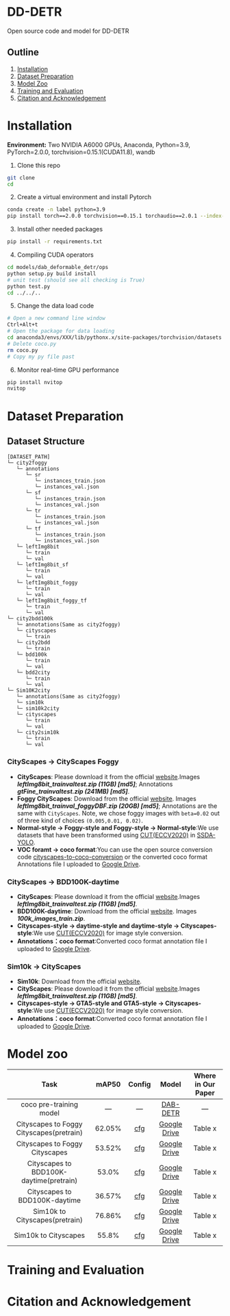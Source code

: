 # DD-DETR
Open source code and model for DD-DETR
## Outline

1. [Installation](#Installation)
2. [Dataset Preparation](#Dataset-Preparation)
3. [Model Zoo](#Model-zoo)
4. [Training and Evaluation](#Training-and-Evaluation)
5. [Citation and Acknowledgement](#Citation-and-Acknowledgement)
# Installation
**Environment:** Two NVIDIA A6000 GPUs, Anaconda, Python=3.9, PyTorch=2.0.0, torchvision=0.15.1(CUDA11.8), wandb
1. Clone this repo
```sh
git clone 
cd 
```
2. Create a virtual environment and install Pytorch
```sh
conda create -n label python=3.9 
pip install torch==2.0.0 torchvision==0.15.1 torchaudio==2.0.1 --index-url https://download.pytorch.org/whl/cu118 
```
3. Install other needed packages
```sh
pip install -r requirements.txt
```
4. Compiling CUDA operators
```sh
cd models/dab_deformable_detr/ops
python setup.py build install
# unit test (should see all checking is True)
python test.py
cd ../../..
```
5. Change the data load code
```sh
# Open a new command line window
Ctrl+Alt+t
# Open the package for data loading
cd anaconda3/envs/XXX/lib/pythonx.x/site-packages/torchvision/datasets
# Delete coco.py
rm coco.py
# Copy my py file past
```
6. Monitor real-time GPU performance
```sh
pip install nvitop
nvitop
```
   
# Dataset Preparation
## Dataset Structure
```
[DATASET_PATH]
└─ city2foggy
   └─ annotations
      └─ sr
         └─ instances_train.json
         └─ instances_val.json
      └─ sf
         └─ instances_train.json
         └─ instances_val.json
      └─ tr
         └─ instances_train.json
         └─ instances_val.json
      └─ tf
         └─ instances_train.json
         └─ instances_val.json
   └─ leftImg8bit
      └─ train
      └─ val
   └─ leftImg8bit_sf
      └─ train
      └─ val
   └─ leftImg8bit_foggy
      └─ train
      └─ val
   └─ leftImg8bit_foggy_tf
      └─ train
      └─ val
└─ city2bdd100k
   └─ annotations(Same as city2foggy)
   └─ cityscapes
      └─ train
   └─ city2bdd
      └─ train
   └─ bdd100k
      └─ train
      └─ val
   └─ bdd2city
      └─ train
      └─ val
└─ Sim10K2city
   └─ annotations(Same as city2foggy)
   └─ sim10k
   └─ sim10k2city
   └─ cityscapes
      └─ train
      └─ val
   └─ city2sim10k
      └─ train
      └─ val
```


### CityScapes → CityScapes Foggy
* **CityScapes**: Please download it from the official [website](https://www.cityscapes-dataset.com/downloads/).Images ***leftImg8bit_trainvaltest.zip (11GB) [md5]***; Annotations ***gtFine_trainvaltest.zip (241MB) [md5]***.
* **Foggy CityScapes**: Download from the official [website](https://www.cityscapes-dataset.com/downloads/). Images ***leftImg8bit_trainval_foggyDBF.zip (20GB) [md5]***; Annotations are the same with `CityScapes`. Note, we chose foggy images with `beta=0.02` out of three kind of choices `(0.005,0.01, 0.02)`.
* **Normal-style → Foggy-style and Foggy-style → Normal-style**:We use datasets that have been transformed using [CUT(ECCV2020)](https://github.com/taesungp/contrastive-unpaired-translation) in [SSDA-YOLO](https://github.com/hnuzhy/SSDA-YOLO).
* **VOC foramt → coco format**:You can use the open source conversion code [cityscapes-to-coco-conversion](https://github.com/TillBeemelmanns/cityscapes-to-coco-conversion) or the converted coco format Annotations file I uploaded to [Google Drive]().
### CityScapes → BDD100K-daytime
* **CityScapes**: Please download it from the official [website](https://www.cityscapes-dataset.com/downloads/).Images ***leftImg8bit_trainvaltest.zip (11GB) [md5]***.
* **BDD100K-daytime**: Download from the official [website](https://dl.cv.ethz.ch/bdd100k/data/). Images ***100k_images_train.zip***.
* **Cityscapes-style → daytime-style and daytime-style → Cityscapes-style**:We use [CUT(ECCV2020)](https://github.com/taesungp/contrastive-unpaired-translation) for image style conversion.
* **Annotations：coco format**:Converted coco format annotation file I uploaded to [Google Drive]().
### Sim10k → CityScapes
* **Sim10k**: Download from the official [website](https://fcav.engin.umich.edu/projects/driving-in-the-matrix).
* **CityScapes**: Please download it from the official [website](https://www.cityscapes-dataset.com/downloads/).Images ***leftImg8bit_trainvaltest.zip (11GB) [md5]***.
* **Cityscapes-style → GTA5-style and GTA5-style → Cityscapes-style**:We use [CUT(ECCV2020)](https://github.com/taesungp/contrastive-unpaired-translation) for image style conversion.
* **Annotations：coco format**:Converted coco format annotation file I uploaded to [Google Drive]().
# Model zoo

| Task                                     | mAP50  | Config | Model | Where in Our Paper |
|:----------------------------------------:|:------:|:------:|:-----:|:------------------:|
| coco pre-training model                  | —     | —                                                | [DAB-DETR](https://github.com/IDEA-Research/DAB-DETR)      | —                   |
| Cityscapes to Foggy Cityscapes(pretrain) | 62.05% | [cfg](config/DA/Cityscapes2FoggyCityscapes)       | [Google Drive]()      | Table x                   |
| Cityscapes to Foggy Cityscapes           | 53.52% | [cfg](config/DA/Cityscapes2FoggyCityscapes)       | [Google Drive]()      | Table x                   |
| Cityscapes to BDD100K-daytime(pretrain)  | 53.0%  | [cfg](config/DA/Cityscapes2FoggyCityscapes)       | [Google Drive]()      | Table x                   |
| Cityscapes to BDD100K-daytime            | 36.57% | [cfg](config/DA/Cityscapes2FoggyCityscapes)       | [Google Drive]()      | Table x                   |
| Sim10k to Cityscapes(pretrain)           | 76.86% | [cfg](config/DA/Cityscapes2FoggyCityscapes)       | [Google Drive]()      | Table x                   |
| Sim10k to Cityscapes                     | 55.8%  | [cfg](config/DA/Cityscapes2FoggyCityscapes)       | [Google Drive]()      | Table x                   |
# Training and Evaluation

# Citation and Acknowledgement


